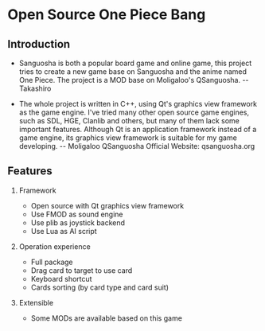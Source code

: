 Open Source One Piece Bang
==========

Introduction
----------

* Sanguosha is both a popular board game and online game, this project tries to create a new game base on Sanguosha and the anime named One Piece. The project is a MOD base on Moligaloo's QSanguosha.
                        --Takashiro

* The whole project is written in C++, using Qt's graphics view framework as the game engine.
I've tried many other open source game engines, such as SDL, HGE, Clanlib and others, but many of them lack some important features. Although Qt is an application framework instead of a game engine, its graphics view framework is suitable for my game developing.
                        -- Moligaloo
QSanguosha Official Website: qsanguosha.org

Features
----------

1. Framework
    * Open source with Qt graphics view framework
    * Use FMOD as sound engine
    * Use plib as joystick backend 
    * Use Lua as AI script

2. Operation experience
    * Full package
    * Drag card to target to use card
    * Keyboard shortcut
    * Cards sorting (by card type and card suit)

3. Extensible
    * Some MODs are available based on this game

